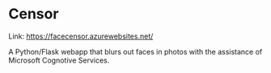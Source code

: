 # Censor

Link: https://facecensor.azurewebsites.net/

A Python/Flask webapp that blurs out faces in photos with the assistance of Microsoft Cognotive Services.
